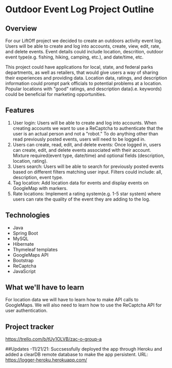 # Outdoor Event Log Project Outline

## Overview

For our LiftOff project we decided to create an outdoors activity event log. Users will be able to create and log into accounts, create, view, edit, rate, and delete events. Event details could include location, descrition, outdoor event type(e.g. fishing, hiking, camping, etc.), and date/time, etc.

This project could have applications for local, state, and federal parks departments, as well as retailers, that would give users a way of sharing their experiences and providing data. Location data, ratings, and description information could prompt park officials to potential problems at a location. Popular locations with "good" ratings, and description data(i.e. keywords) could be beneficial for marketing opportunities.

## Features
1. User login: Users will be able to create and log into accounts. When creating accounts we want to use a ReCaptcha to authenticate that the user is an actual person and not a "robot." To do anything other than read previously posted events, users will need to be logged in.
2. Users can create, read, edit, and delete events: Once logged in, users can create, edit, and delete events associated with their account. Mixture required(event type, date/time) and optional fields (description, location, rating).
3. Users search: Users will be able to search for previously posted events based on different filters matching user input. Filters could include: all, description, event type.
4. Tag location: Add location data for events and display events on GoogleMap with markers.
5. Rate locations: Implement a rating system(e.g. 1-5 star system) where users can rate the quality of the event they are adding to the log.

## Technologies
- Java
- Spring Boot
- MySQL
- Hibernate
- Thymeleaf templates
- GoogleMaps API
- Bootstrap
- ReCaptcha
- JavaScript

## What we'll have to learn
For location data we will have to learn how to make API calls to GoogleMaps. We will also need to learn how to use the ReCaptcha API for user authentication.

## Project tracker
https://trello.com/b/tUy1OLVB/zac-o-group-a

##Updates
-11/21/21: Succsessfully deployed the app through Heroku and added a clearDB remote database to make the app persistent. URL: https://logger-heroku.herokuapp.com/
